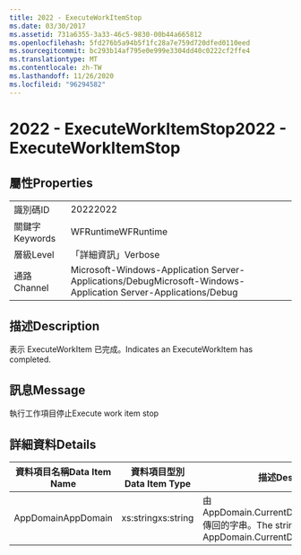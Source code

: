 ```yaml
---
title: 2022 - ExecuteWorkItemStop
ms.date: 03/30/2017
ms.assetid: 731a6355-3a33-46c5-9830-00b44a665812
ms.openlocfilehash: 5fd276b5a94b5f1fc28a7e759d720dfed0110eed
ms.sourcegitcommit: bc293b14af795e0e999e3304dd40c0222cf2ffe4
ms.translationtype: MT
ms.contentlocale: zh-TW
ms.lasthandoff: 11/26/2020
ms.locfileid: "96294582"
---
```

# <a name="2022---executeworkitemstop"></a><span data-ttu-id="22f4a-102">2022 - ExecuteWorkItemStop</span><span class="sxs-lookup"><span data-stu-id="22f4a-102">2022 - ExecuteWorkItemStop</span></span>

## <a name="properties"></a><span data-ttu-id="22f4a-103">屬性</span><span class="sxs-lookup"><span data-stu-id="22f4a-103">Properties</span></span>  
  
|||  
|-|-|  
|<span data-ttu-id="22f4a-104">識別碼</span><span class="sxs-lookup"><span data-stu-id="22f4a-104">ID</span></span>|<span data-ttu-id="22f4a-105">2022</span><span class="sxs-lookup"><span data-stu-id="22f4a-105">2022</span></span>|  
|<span data-ttu-id="22f4a-106">關鍵字</span><span class="sxs-lookup"><span data-stu-id="22f4a-106">Keywords</span></span>|<span data-ttu-id="22f4a-107">WFRuntime</span><span class="sxs-lookup"><span data-stu-id="22f4a-107">WFRuntime</span></span>|  
|<span data-ttu-id="22f4a-108">層級</span><span class="sxs-lookup"><span data-stu-id="22f4a-108">Level</span></span>|<span data-ttu-id="22f4a-109">「詳細資訊」</span><span class="sxs-lookup"><span data-stu-id="22f4a-109">Verbose</span></span>|  
|<span data-ttu-id="22f4a-110">通路</span><span class="sxs-lookup"><span data-stu-id="22f4a-110">Channel</span></span>|<span data-ttu-id="22f4a-111">Microsoft-Windows-Application Server-Applications/Debug</span><span class="sxs-lookup"><span data-stu-id="22f4a-111">Microsoft-Windows-Application Server-Applications/Debug</span></span>|  
  
## <a name="description"></a><span data-ttu-id="22f4a-112">描述</span><span class="sxs-lookup"><span data-stu-id="22f4a-112">Description</span></span>  

 <span data-ttu-id="22f4a-113">表示 ExecuteWorkItem 已完成。</span><span class="sxs-lookup"><span data-stu-id="22f4a-113">Indicates an ExecuteWorkItem has completed.</span></span>  
  
## <a name="message"></a><span data-ttu-id="22f4a-114">訊息</span><span class="sxs-lookup"><span data-stu-id="22f4a-114">Message</span></span>  

 <span data-ttu-id="22f4a-115">執行工作項目停止</span><span class="sxs-lookup"><span data-stu-id="22f4a-115">Execute work item stop</span></span>  
  
## <a name="details"></a><span data-ttu-id="22f4a-116">詳細資料</span><span class="sxs-lookup"><span data-stu-id="22f4a-116">Details</span></span>  
  
|<span data-ttu-id="22f4a-117">資料項目名稱</span><span class="sxs-lookup"><span data-stu-id="22f4a-117">Data Item Name</span></span>|<span data-ttu-id="22f4a-118">資料項目型別</span><span class="sxs-lookup"><span data-stu-id="22f4a-118">Data Item Type</span></span>|<span data-ttu-id="22f4a-119">描述</span><span class="sxs-lookup"><span data-stu-id="22f4a-119">Description</span></span>|  
|--------------------|--------------------|-----------------|  
|<span data-ttu-id="22f4a-120">AppDomain</span><span class="sxs-lookup"><span data-stu-id="22f4a-120">AppDomain</span></span>|<span data-ttu-id="22f4a-121">xs:string</span><span class="sxs-lookup"><span data-stu-id="22f4a-121">xs:string</span></span>|<span data-ttu-id="22f4a-122">由 AppDomain.CurrentDomain.FriendlyName 傳回的字串。</span><span class="sxs-lookup"><span data-stu-id="22f4a-122">The string returned by AppDomain.CurrentDomain.FriendlyName.</span></span>|
